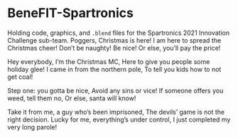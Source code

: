 # BeneFIT-Spartronics
Holding code, graphics, and `.blend` files for the Spartronics 2021 Innovation Challenge sub-team.
Poggers, Christmas is here!
I am here to spread the Christmas cheer!
Don’t be naughty! Be nice!
Or else, you’ll pay the price!

Hey everybody, I’m the Christmas MC,
Here to give you people some holiday glee!
I came in from the northern pole,
To tell you kids how to not get coal!

Step one: you gotta be nice,
Avoid any sins or vice!
If someone offers you weed, tell them no,
Or else, santa will know!

Take it from me, a guy who’s been imprisoned,
The devils’ game is not the right decision.
Lucky for me, everything’s under control,
I just completed my very long parole!